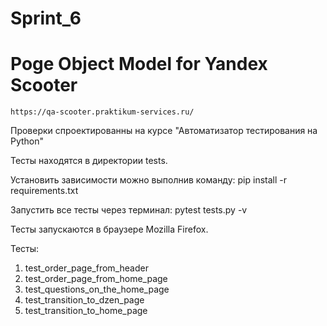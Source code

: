 # Sprint_6
# Poge Object Model for Yandex Scooter
`https://qa-scooter.praktikum-services.ru/`

Проверки спроектированны на курсе "Автоматизатор тестирования на Python"

Тесты  находятся в директории tests.

Установить зависимости можно выполнив команду: pip install -r requirements.txt

Запустить все тесты через терминал: pytest tests.py -v

Тесты запускаются в браузере Mozilla Firefox.

Тесты:
1. test_order_page_from_header
2. test_order_page_from_home_page
3. test_questions_on_the_home_page
4. test_transition_to_dzen_page
5. test_transition_to_home_page